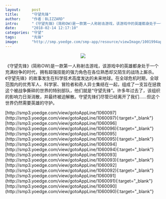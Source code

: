 ```yaml
---
layout:     post
title:      "守望先锋"
author:     "作者：BLIZZARD"
intro:      "《守望先锋》(简称OW)是一款第一人称射击游戏，该游戏中的英雄都身处于一个充满纷争的时代，拥有超强技能的强力角色在各位熟悉却又陌生的战场上厮杀。《守望先锋》的故事发生在科学技术高度发达的未来地球。在全球危机时期，全球范围内的优秀军人、科学家、冒险者和奇人异士集结在一起，组成了一支旨在拯救这个被战争撕碎的世界的特别部队，他们就是“守望先锋”。许多年过去了，该组织的影响力日渐消散，并最终被迫解散。守望先锋们尽管已经离开了我们……但这个世界仍然需要英雄的守护。"
date:       "2018-02-14 12:17:10"
categories: "守望"
tags:       "先锋"
image:      "http://smp.yoedge.com/smp-app/resource/viewImage/1001994appline.png"
---
```

<div style="text-align: center">
<p><img src="http://smp.yoedge.com/smp-app/resource/viewImage/1001994appline.png"/></p>
</div>
<p class="post-meta">
<span>《守望先锋》(简称OW)是一款第一人称射击游戏，该游戏中的英雄都身处于一个充满纷争的时代，拥有超强技能的强力角色在各位熟悉却又陌生的战场上厮杀。《守望先锋》的故事发生在科学技术高度发达的未来地球。在全球危机时期，全球范围内的优秀军人、科学家、冒险者和奇人异士集结在一起，组成了一支旨在拯救这个被战争撕碎的世界的特别部队，他们就是“守望先锋”。许多年过去了，该组织的影响力日渐消散，并最终被迫解散。守望先锋们尽管已经离开了我们……但这个世界仍然需要英雄的守护。</span>
</p>
[http://smp3.yoedge.com/view/gotoAppLine/1060097](http://smp3.yoedge.com/view/gotoAppLine/1060097){:target="_blank"}
[http://smp3.yoedge.com/view/gotoAppLine/1060096](http://smp3.yoedge.com/view/gotoAppLine/1060096){:target="_blank"}
[http://smp3.yoedge.com/view/gotoAppLine/1060095](http://smp3.yoedge.com/view/gotoAppLine/1060095){:target="_blank"}
[http://smp3.yoedge.com/view/gotoAppLine/1060094](http://smp3.yoedge.com/view/gotoAppLine/1060094){:target="_blank"}
[http://smp3.yoedge.com/view/gotoAppLine/1060093](http://smp3.yoedge.com/view/gotoAppLine/1060093){:target="_blank"}
[http://smp3.yoedge.com/view/gotoAppLine/1060092](http://smp3.yoedge.com/view/gotoAppLine/1060092){:target="_blank"}
[http://smp3.yoedge.com/view/gotoAppLine/1060091](http://smp3.yoedge.com/view/gotoAppLine/1060091){:target="_blank"}
[http://smp3.yoedge.com/view/gotoAppLine/1060090](http://smp3.yoedge.com/view/gotoAppLine/1060090){:target="_blank"}


